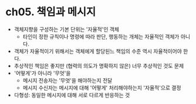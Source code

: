 # ch05. 책임과 메시지

- 객체지향을 구성하는 기본 단위는 '자율적'인 객체
  - 타인이 정한 규칙이나 명령에 따라 판단, 행동하는 개체는 자율적인 객체가 아니다.
- 객체가 자율적이기 위해서는 객체에게 할당된느 책임의 수준 역시 자율적이어야 한다.
- 추상적인 책임은 좋지만 (협력의 의도가 명확하지 않은) 너무 추상적인 것도 문제
- '어떻게'가 아니라 '무엇'을
  - 메시지 전송자는 '무엇'을 해야하는지 전달
  - 메시지 수신자는 메시지에 대해 '어떻게' 처리해야하는지 '자율적'으로 결정
- 다형성: 동일한 메시지에 대해 서로 다르게 반응하는 것
